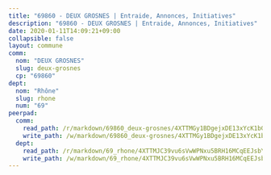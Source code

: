 ```yaml
---
title: "69860 - DEUX GROSNES | Entraide, Annonces, Initiatives"
description: "69860 - DEUX GROSNES | Entraide, Annonces, Initiatives"
date: 2020-01-11T14:09:21+09:00
collapsible: false
layout: commune
comm:
  nom: "DEUX GROSNES"
  slug: deux-grosnes
  cp: "69860"
dept:
  nom: "Rhône"
  slug: rhone
  num: "69"
peerpad:
  comm:
    read_path: /r/markdown/69860_deux-grosnes/4XTTMGy1BDgejxDE13xYcK1bGUrw5YPaSi4khPBpS8uMrZNs5
    write_path: /w/markdown/69860_deux-grosnes/4XTTMGy1BDgejxDE13xYcK1bGUrw5YPaSi4khPBpS8uMrZNs5-K3TgUDSipHVemoaWw5C38HgwgFrqejuXm9fE5bXPCnp4CcvYcxjfNLNGTi6Tumb8S2US7LpRYjWUTz6Vaxy3hbQoFWfR53QKUexS9oYofv6XeqRZ9FxDPC256EssuoPGcGw8V3dV
  dept:
    read_path: /r/markdown/69_rhone/4XTTMJC39vu6sVwWPNxu5BRH16MCqEEJsbYu4RNyAxnNmNtVW
    write_path: /w/markdown/69_rhone/4XTTMJC39vu6sVwWPNxu5BRH16MCqEEJsbYu4RNyAxnNmNtVW-K3TgUzVUEXrXvc8NoaD9JfiBpc5MBFP7KZFqLEsm11xqJDEwSVMy7UACp2eYMzek3K6y2WLoyzq5xdKMZeizKNpfHbUBgJcoYSqfidBaPx8RcTCPmdCXhdgeLZLEYHVco5fHD6Pz
---
```


